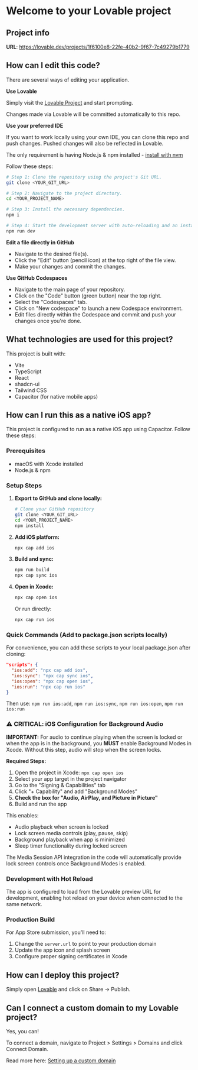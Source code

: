 # Welcome to your Lovable project

## Project info

**URL**: https://lovable.dev/projects/1f6100e8-22fe-40b2-9f67-7c49279b1779

## How can I edit this code?

There are several ways of editing your application.

**Use Lovable**

Simply visit the [Lovable Project](https://lovable.dev/projects/1f6100e8-22fe-40b2-9f67-7c49279b1779) and start prompting.

Changes made via Lovable will be committed automatically to this repo.

**Use your preferred IDE**

If you want to work locally using your own IDE, you can clone this repo and push changes. Pushed changes will also be reflected in Lovable.

The only requirement is having Node.js & npm installed - [install with nvm](https://github.com/nvm-sh/nvm#installing-and-updating)

Follow these steps:

```sh
# Step 1: Clone the repository using the project's Git URL.
git clone <YOUR_GIT_URL>

# Step 2: Navigate to the project directory.
cd <YOUR_PROJECT_NAME>

# Step 3: Install the necessary dependencies.
npm i

# Step 4: Start the development server with auto-reloading and an instant preview.
npm run dev
```

**Edit a file directly in GitHub**

- Navigate to the desired file(s).
- Click the "Edit" button (pencil icon) at the top right of the file view.
- Make your changes and commit the changes.

**Use GitHub Codespaces**

- Navigate to the main page of your repository.
- Click on the "Code" button (green button) near the top right.
- Select the "Codespaces" tab.
- Click on "New codespace" to launch a new Codespace environment.
- Edit files directly within the Codespace and commit and push your changes once you're done.

## What technologies are used for this project?

This project is built with:

- Vite
- TypeScript
- React
- shadcn-ui
- Tailwind CSS
- Capacitor (for native mobile apps)

## How can I run this as a native iOS app?

This project is configured to run as a native iOS app using Capacitor. Follow these steps:

### Prerequisites
- macOS with Xcode installed
- Node.js & npm

### Setup Steps

1. **Export to GitHub and clone locally:**
   ```sh
   # Clone your GitHub repository
   git clone <YOUR_GIT_URL>
   cd <YOUR_PROJECT_NAME>
   npm install
   ```

2. **Add iOS platform:**
   ```sh
   npx cap add ios
   ```

3. **Build and sync:**
   ```sh
   npm run build
   npx cap sync ios
   ```

4. **Open in Xcode:**
   ```sh
   npx cap open ios
   ```
   
   Or run directly:
   ```sh
   npx cap run ios
   ```

### Quick Commands (Add to package.json scripts locally)

For convenience, you can add these scripts to your local package.json after cloning:

```json
"scripts": {
  "ios:add": "npx cap add ios",
  "ios:sync": "npx cap sync ios", 
  "ios:open": "npx cap open ios",
  "ios:run": "npx cap run ios"
}
```

Then use: `npm run ios:add`, `npm run ios:sync`, `npm run ios:open`, `npm run ios:run`

### ⚠️ CRITICAL: iOS Configuration for Background Audio

**IMPORTANT:** For audio to continue playing when the screen is locked or when the app is in the background, you **MUST** enable Background Modes in Xcode. Without this step, audio will stop when the screen locks.

**Required Steps:**
1. Open the project in Xcode: `npx cap open ios`
2. Select your app target in the project navigator
3. Go to the "Signing & Capabilities" tab
4. Click "+ Capability" and add "Background Modes"
5. **Check the box for "Audio, AirPlay, and Picture in Picture"**
6. Build and run the app

This enables:
- Audio playback when screen is locked
- Lock screen media controls (play, pause, skip)
- Background playback when app is minimized
- Sleep timer functionality during locked screen

The Media Session API integration in the code will automatically provide lock screen controls once Background Modes is enabled.

### Development with Hot Reload

The app is configured to load from the Lovable preview URL for development, enabling hot reload on your device when connected to the same network.

### Production Build

For App Store submission, you'll need to:
1. Change the `server.url` to point to your production domain
2. Update the app icon and splash screen
3. Configure proper signing certificates in Xcode

## How can I deploy this project?

Simply open [Lovable](https://lovable.dev/projects/1f6100e8-22fe-40b2-9f67-7c49279b1779) and click on Share -> Publish.

## Can I connect a custom domain to my Lovable project?

Yes, you can!

To connect a domain, navigate to Project > Settings > Domains and click Connect Domain.

Read more here: [Setting up a custom domain](https://docs.lovable.dev/tips-tricks/custom-domain#step-by-step-guide)
